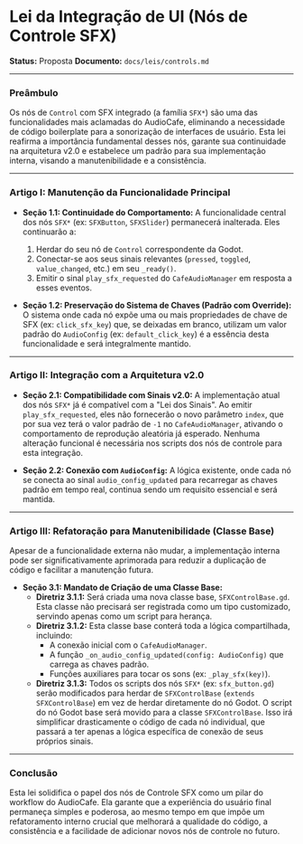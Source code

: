 # Lei da Integração de UI (Nós de Controle SFX)

**Status:** Proposta
**Documento:** `docs/leis/controls.md`

---

### **Preâmbulo**

Os nós de `Control` com SFX integrado (a família `SFX*`) são uma das funcionalidades mais aclamadas do AudioCafe, eliminando a necessidade de código boilerplate para a sonorização de interfaces de usuário. Esta lei reafirma a importância fundamental desses nós, garante sua continuidade na arquitetura v2.0 e estabelece um padrão para sua implementação interna, visando a manutenibilidade e a consistência.

---

### **Artigo I: Manutenção da Funcionalidade Principal**

*   **Seção 1.1: Continuidade do Comportamento:** A funcionalidade central dos nós `SFX*` (ex: `SFXButton`, `SFXSlider`) permanecerá inalterada. Eles continuarão a:
    1.  Herdar do seu nó de `Control` correspondente da Godot.
    2.  Conectar-se aos seus sinais relevantes (`pressed`, `toggled`, `value_changed`, etc.) em seu `_ready()`.
    3.  Emitir o sinal `play_sfx_requested` do `CafeAudioManager` em resposta a esses eventos.

*   **Seção 1.2: Preservação do Sistema de Chaves (Padrão com Override):** O sistema onde cada nó expõe uma ou mais propriedades de chave de SFX (ex: `click_sfx_key`) que, se deixadas em branco, utilizam um valor padrão do `AudioConfig` (ex: `default_click_key`) é a essência desta funcionalidade e será integralmente mantido.

---

### **Artigo II: Integração com a Arquitetura v2.0**

*   **Seção 2.1: Compatibilidade com Sinais v2.0:** A implementação atual dos nós `SFX*` já é compatível com a "Lei dos Sinais". Ao emitir `play_sfx_requested`, eles não fornecerão o novo parâmetro `index`, que por sua vez terá o valor padrão de `-1` no `CafeAudioManager`, ativando o comportamento de reprodução aleatória já esperado. Nenhuma alteração funcional é necessária nos scripts dos nós de controle para esta integração.

*   **Seção 2.2: Conexão com `AudioConfig`:** A lógica existente, onde cada nó se conecta ao sinal `audio_config_updated` para recarregar as chaves padrão em tempo real, continua sendo um requisito essencial e será mantida.

---

### **Artigo III: Refatoração para Manutenibilidade (Classe Base)**

Apesar de a funcionalidade externa não mudar, a implementação interna pode ser significativamente aprimorada para reduzir a duplicação de código e facilitar a manutenção futura.

*   **Seção 3.1: Mandato de Criação de uma Classe Base:**
    *   **Diretriz 3.1.1:** Será criada uma nova classe base, `SFXControlBase.gd`. Esta classe não precisará ser registrada como um tipo customizado, servindo apenas como um script para herança.
    *   **Diretriz 3.1.2:** Esta classe base conterá toda a lógica compartilhada, incluindo:
        *   A conexão inicial com o `CafeAudioManager`.
        *   A função `_on_audio_config_updated(config: AudioConfig)` que carrega as chaves padrão.
        *   Funções auxiliares para tocar os sons (ex: `_play_sfx(key)`).
    *   **Diretriz 3.1.3:** Todos os scripts dos nós `SFX*` (ex: `sfx_button.gd`) serão modificados para herdar de `SFXControlBase` (`extends SFXControlBase`) em vez de herdar diretamente do nó Godot. O script do nó Godot base será movido para a classe `SFXControlBase`. Isso irá simplificar drasticamente o código de cada nó individual, que passará a ter apenas a lógica específica de conexão de seus próprios sinais.

---

### **Conclusão**

Esta lei solidifica o papel dos nós de Controle SFX como um pilar do workflow do AudioCafe. Ela garante que a experiência do usuário final permaneça simples e poderosa, ao mesmo tempo em que impõe um refatoramento interno crucial que melhorará a qualidade do código, a consistência e a facilidade de adicionar novos nós de controle no futuro.
